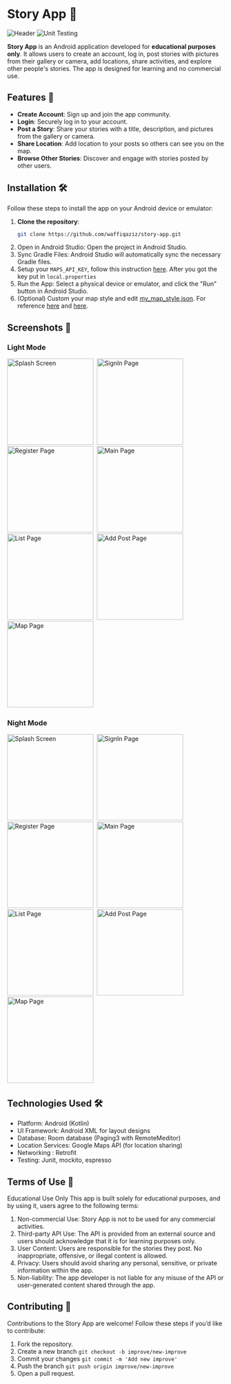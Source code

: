 # Story App 📖

![Header](assets/logo/feature_graphic.png)
![Unit Testing](https://github.com/waffiqaziz/story-app/actions/workflows/unit_testing.yml/badge.svg)

**Story App** is an Android application developed for **educational purposes only**. It allows users
to create an account, log in, post stories with pictures from their gallery or camera, add
locations, share activities, and explore other people's stories. The app is designed for learning
and no commercial use.

## Features 🌟

- **Create Account**: Sign up and join the app community.
- **Login**: Securely log in to your account.
- **Post a Story**: Share your stories with a title, description, and pictures from the gallery or
  camera.
- **Share Location**: Add location to your posts so others can see you on the map.
- **Browse Other Stories**: Discover and engage with stories posted by other users.

## Installation 🛠️

Follow these steps to install the app on your Android device or emulator:

1. **Clone the repository**:
   ```bash
   git clone https://github.com/waffiqaziz/story-app.git
   ```
2. Open in Android Studio: Open the project in Android Studio.
3. Sync Gradle Files: Android Studio will automatically sync the necessary Gradle files.
4. Setup your `MAPS_API_KEY`, follow this
   instruction [here](https://developers.google.com/maps/documentation/android-sdk/get-api-key).
   After you got the key put in `local.properties`
5. Run the App: Select a physical device or emulator, and click the "Run" button in Android Studio.
6. (Optional) Custom your map style and edit [my_map_style.json](app/src/main/res/raw/my_map_style.json). For reference [here](https://mapstyle.withgoogle.com/) and [here](https://snazzymaps.com/).

## Screenshots 📸

### Light Mode

<img src="assets/images/ss-light-splashscreen.jpg" width=200 alt="Splash Screen">&nbsp;
<img src="assets/images/ss-light-signin.jpg" width=200 alt="SignIn Page">&nbsp;
<img src="assets/images/ss-light-register.jpg" width=200 alt="Register Page">&nbsp;
<img src="assets/images/ss-light-main.jpg" width=200 alt="Main Page">&nbsp;
<img src="assets/images/ss-light-list.jpg" width=200 alt="List Page">&nbsp;
<img src="assets/images/ss-light-addpost.jpg" width=200 alt="Add Post Page">&nbsp;
<img src="assets/images/ss-light-map.jpg" width=200 alt="Map Page">&nbsp;

### Night Mode

<img src="assets/images/ss-dark-splashscreen.jpg" width=200 alt="Splash Screen">&nbsp;
<img src="assets/images/ss-dark-signin.jpg" width=200 alt="SignIn Page">&nbsp;
<img src="assets/images/ss-dark-register.jpg" width=200 alt="Register Page">&nbsp;
<img src="assets/images/ss-dark-main.jpg" width=200 alt="Main Page">&nbsp;
<img src="assets/images/ss-dark-list.jpg" width=200 alt="List Page">&nbsp;
<img src="assets/images/ss-dark-addpost.jpg" width=200 alt="Add Post Page">&nbsp;
<img src="assets/images/ss-dark-map.jpg" width=200 alt="Map Page">&nbsp;

## Technologies Used 🛠️

- Platform: Android (Kotlin)
- UI Framework: Android XML for layout designs
- Database: Room database (Paging3 with RemoteMeditor)
- Location Services: Google Maps API (for location sharing)
- Networking : Retrofit
- Testing: Junit, mockito, espresso

## Terms of Use 📜

Educational Use Only
This app is built solely for educational purposes, and by using it, users agree to the following
terms:

1. Non-commercial Use: Story App is not to be used for any commercial activities.
2. Third-party API Use: The API is provided from an external source and
   users should acknowledge that it is for learning purposes only.
4. User Content: Users are responsible for the stories they post. No inappropriate, offensive, or
   illegal content is allowed.
5. Privacy: Users should avoid sharing any personal, sensitive, or private information within the
   app.
6. Non-liability: The app developer is not liable for any misuse of the API or user-generated
   content shared through the app.

## Contributing 🤝

Contributions to the Story App are welcome! Follow these steps if you’d like to contribute:

1. Fork the repository.
2. Create a new branch `git checkout -b improve/new-improve`
3. Commit your changes `git commit -m 'Add new improve'`
4. Push the branch `git push origin improve/new-improve`
5. Open a pull request.
